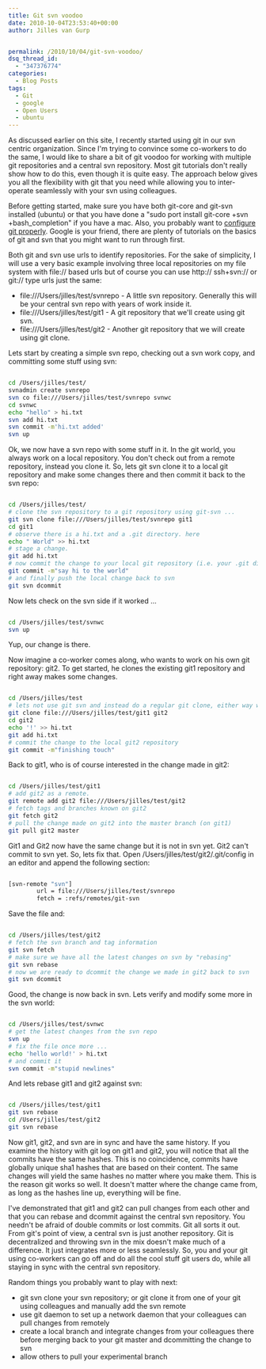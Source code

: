 ```yaml
---
title: Git svn voodoo
date: 2010-10-04T23:53:40+00:00
author: Jilles van Gurp


permalink: /2010/10/04/git-svn-voodoo/
dsq_thread_id:
  - "347376774"
categories:
  - Blog Posts
tags:
  - Git
  - google
  - Open Users
  - ubuntu
---
```

As discussed earlier on this site, I recently started using git in our svn centric organization. Since I'm trying to convince some co-workers to do the same, I would like to share a bit of git voodoo for working with multiple git repositories and a central svn repository. Most git tutorials don't really show how to do this, even though it is quite easy. The approach below gives you all the flexibility with git that you need while allowing you to inter-operate seamlessly with your svn using colleagues.



Before getting started, make sure you have both git-core and git-svn installed (ubuntu) or that you have done a "sudo port install git-core +svn +bash_completion" if you have a mac. Also, you probably want to [configure git properly](http://www.arthurkoziel.com/2008/05/02/git-configuration/). Google is your friend, there are plenty of tutorials on the basics of git and svn that you might want to run through first.

Both git and svn use urls to identify repositories. For the sake of simplicity, I will use a very basic example involving three local repositories on my file system with file:// based urls but of course you can use http:// ssh+svn:// or git:// type urls just the same:

- file:///Users/jilles/test/svnrepo - A little svn repository. Generally this will be your central svn repo with years of work inside it.
- file:///Users/jilles/test/git1 - A git repository that we'll create using git svn.
- file:///Users/jilles/test/git2 - Another git repository that we will create using git clone.

Lets start by creating a simple svn repo, checking out a svn work copy, and committing some stuff using svn:

```bash

cd /Users/jilles/test/
svnadmin create svnrepo
svn co file:///Users/jilles/test/svnrepo svnwc
cd svnwc
echo "hello" > hi.txt
svn add hi.txt
svn commit -m'hi.txt added'
svn up

```

Ok, we now have a svn repo with some stuff in it. In the git world, you always work on a local repository. You don't check out from a remote repository, instead you clone it. So, lets git svn clone it to a local git repository and make some changes there and then commit it back to the svn repo:

```bash

cd /Users/jilles/test/
# clone the svn repository to a git repository using git-svn ...
git svn clone file:///Users/jilles/test/svnrepo git1
cd git1
# observe there is a hi.txt and a .git directory. here
echo " World" >> hi.txt
# stage a change.
git add hi.txt
# now commit the change to your local git repository (i.e. your .git directory contains it)
git commit -m"say hi to the world"
# and finally push the local change back to svn
git svn dcommit

```

Now lets check on the svn side if it worked ...

```bash

cd /Users/jilles/test/svnwc
svn up

```

Yup, our change is there.

Now imagine a co-worker comes along, who wants to work on his own git repository: git2. To get started, he clones the existing git1 repository and right away makes some changes.

```bash

cd /Users/jilles/test
# lets not use git svn and instead do a regular git clone, either way would be fine btw.
git clone file:///Users/jilles/test/git1 git2
cd git2
echo '!' >> hi.txt
git add hi.txt
# commit the change to the local git2 repository
git commit -m"finishing touch"

```

Back to git1, who is of course interested in the change made in git2:

```bash

cd /Users/jilles/test/git1
# add git2 as a remote.
git remote add git2 file:///Users/jilles/test/git2
# fetch tags and branches known on git2
git fetch git2
# pull the change made on git2 into the master branch (on git1)
git pull git2 master

```

Git1 and Git2 now have the same change but it is not in svn yet. Git2 can't commit to svn yet. So, lets fix that. Open /Users/jilles/test/git2/.git/config in an editor and append the following section:

```bash

[svn-remote "svn"]
        url = file:///Users/jilles/test/svnrepo
        fetch = :refs/remotes/git-svn

```

Save the file and:

```bash

cd /Users/jilles/test/git2
# fetch the svn branch and tag information
git svn fetch
# make sure we have all the latest changes on svn by "rebasing"
git svn rebase
# now we are ready to dcommit the change we made in git2 back to svn
git svn dcommit

```

Good, the change is now back in svn. Lets verify and modify some more in the svn world:

```bash

cd /Users/jilles/test/svnwc
# get the latest changes from the svn repo
svn up
# fix the file once more ...
echo 'hello world!' > hi.txt
# and commit it
svn commit -m"stupid newlines"

```

And lets rebase git1 and git2 against svn:

```bash

cd /Users/jilles/test/git1
git svn rebase
cd /Users/jilles/test/git2
git svn rebase

```

Now git1, git2, and svn are in sync and have the same history. If you examine the history with git log on git1 and git2, you will notice that all the commits have the same hashes. This is no coincidence, commits have globally unique sha1 hashes that are based on their content. The same changes will yield the same hashes no matter where you make them. This is the reason git works so well. It doesn't matter where the change came from, as long as the hashes line up, everything will be fine. 

I've demonstrated that git1 and git2 can pull changes from each other and that you can rebase and dcommit against the central svn repository. You needn't be afraid of double commits or lost commits. Git all sorts it out. From git's point of view, a central svn is just another repository. Git is decentralized and throwing svn in the mix doesn't make much of a difference. It just integrates more or less seamlessly. So, you and your git using co-workers can go off and do all the cool stuff git users do, while all staying in sync with the central svn repository.

Random things you probably want to play with next:

- git svn clone your svn repository; or git clone it from one of your git using colleagues and manually add the svn remote
- use git daemon to set up a network daemon that your colleagues can pull changes from remotely
- create a local branch and integrate changes from your colleagues there before merging back to your git master and dcommitting the change to svn
- allow others to pull your experimental branch


